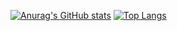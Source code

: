<!--
**MasterLegend/MasterLegend** is a ✨ _special_ ✨ repository because its `README.md` (this file) appears on your GitHub profile.

Here are some ideas to get you started:

- 🔭 I’m currently working on ...
- 🌱 I’m currently learning ...
- 👯 I’m looking to collaborate on ...
- 🤔 I’m looking for help with ...
- 💬 Ask me about ...
- 📫 How to reach me: ...
- 😄 Pronouns: ...
- ⚡ Fun fact: ...
-->
[![Anurag's GitHub stats](https://github-readme-stats.vercel.app/api?username=MasterLegend)](https://github.com/MasterLegend/github-readme-stats)
[![Top Langs](https://github-readme-stats.vercel.app/api/top-langs/?username=MasterLegend&layout=compact)](https://github.com/MasterLegend/github-readme-stats)
